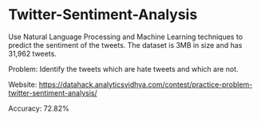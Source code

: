 # Twitter-Sentiment-Analysis

Use Natural Language Processing and Machine Learning techniques to predict the sentiment of the tweets. The dataset is 3MB in size and has 31,962 tweets.

Problem: Identify the tweets which are hate tweets and which are not.

Website: https://datahack.analyticsvidhya.com/contest/practice-problem-twitter-sentiment-analysis/

Accuracy: 72.82%
